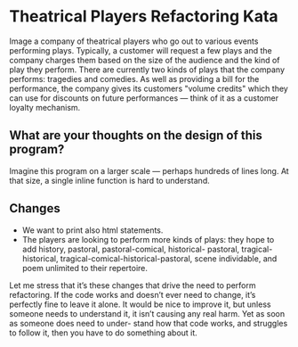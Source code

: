 # Theatrical Players Refactoring Kata

Image a company of theatrical players who go out to various events performing plays. 
Typically, a customer will request a few plays and the company charges them based on the size of the audience and the kind of play they perform. 
There are currently two kinds of plays that the company performs: tragedies and comedies. 
As well as providing a bill for the performance, the company gives its customers "volume credits" which they can use for discounts on future performances — think of it as a customer loyalty mechanism.

## What are your thoughts on the design of this program?

Imagine this program on a larger scale — perhaps hundreds of lines long. 
At that size, a single inline function is hard to understand.

## Changes

* We want to print also html statements.
* The players are looking to perform more kinds of plays: they hope to add history, pastoral, pastoral-comical, historical- pastoral, tragical-historical, tragical-comical-historical-pastoral, scene individable, and poem unlimited to their repertoire. 


Let me stress that it’s these changes that drive the need to perform refactoring. 
If the code works and doesn’t ever need to change, it’s perfectly fine to leave it alone. 
It would be nice to improve it, but unless someone needs to understand it, it isn’t causing any real harm. 
Yet as soon as someone does need to under- stand how that code works, and struggles to follow it, then you have to do something about it. 
